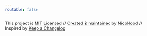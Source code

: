 ```yaml
---
routable: false
---
```


This project is [MIT Licensed](https://choosealicense.com/licenses/mit/) // [Created & maintained](https://github.com/nicohood/sign-your-software/) by [NicoHood](https://nicohood.de/) // Inspired by [Keep a Changelog](https://keepachangelog.com/)
